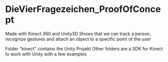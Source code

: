 # DieVierFragezeichen_ProofOfConcept
Made with Kinect 360 and Unity3D
Shows that we can track a person, recognize gestures and attach an object to a specific point of the user



Folder "kinect" contains the Unity Projekt
Other folders are a SDK for Kinect to work with Unity with a few examples

